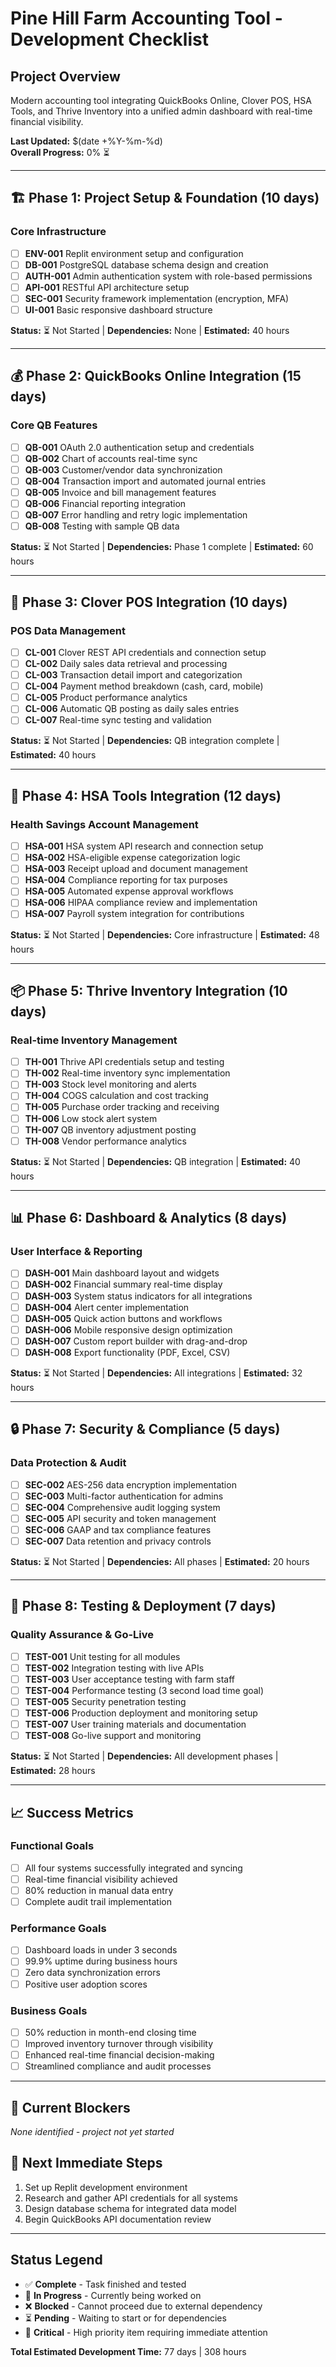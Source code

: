 # Pine Hill Farm Accounting Tool - Development Checklist

## Project Overview
Modern accounting tool integrating QuickBooks Online, Clover POS, HSA Tools, and Thrive Inventory into a unified admin dashboard with real-time financial visibility.

**Last Updated:** $(date +%Y-%m-%d)  
**Overall Progress:** 0% ⏳

---

## 🏗️ Phase 1: Project Setup & Foundation (10 days)
### Core Infrastructure
- [ ] **ENV-001** Replit environment setup and configuration
- [ ] **DB-001** PostgreSQL database schema design and creation
- [ ] **AUTH-001** Admin authentication system with role-based permissions
- [ ] **API-001** RESTful API architecture setup
- [ ] **SEC-001** Security framework implementation (encryption, MFA)
- [ ] **UI-001** Basic responsive dashboard structure

**Status:** ⏳ Not Started | **Dependencies:** None | **Estimated:** 40 hours

---

## 💰 Phase 2: QuickBooks Online Integration (15 days)
### Core QB Features
- [ ] **QB-001** OAuth 2.0 authentication setup and credentials
- [ ] **QB-002** Chart of accounts real-time sync
- [ ] **QB-003** Customer/vendor data synchronization
- [ ] **QB-004** Transaction import and automated journal entries
- [ ] **QB-005** Invoice and bill management features
- [ ] **QB-006** Financial reporting integration
- [ ] **QB-007** Error handling and retry logic implementation
- [ ] **QB-008** Testing with sample QB data

**Status:** ⏳ Not Started | **Dependencies:** Phase 1 complete | **Estimated:** 60 hours

---

## 🏪 Phase 3: Clover POS Integration (10 days)
### POS Data Management
- [ ] **CL-001** Clover REST API credentials and connection setup
- [ ] **CL-002** Daily sales data retrieval and processing
- [ ] **CL-003** Transaction detail import and categorization
- [ ] **CL-004** Payment method breakdown (cash, card, mobile)
- [ ] **CL-005** Product performance analytics
- [ ] **CL-006** Automatic QB posting as daily sales entries
- [ ] **CL-007** Real-time sync testing and validation

**Status:** ⏳ Not Started | **Dependencies:** QB integration complete | **Estimated:** 40 hours

---

## 🏥 Phase 4: HSA Tools Integration (12 days)
### Health Savings Account Management
- [ ] **HSA-001** HSA system API research and connection setup
- [ ] **HSA-002** HSA-eligible expense categorization logic
- [ ] **HSA-003** Receipt upload and document management
- [ ] **HSA-004** Compliance reporting for tax purposes
- [ ] **HSA-005** Automated expense approval workflows
- [ ] **HSA-006** HIPAA compliance review and implementation
- [ ] **HSA-007** Payroll system integration for contributions

**Status:** ⏳ Not Started | **Dependencies:** Core infrastructure | **Estimated:** 48 hours

---

## 📦 Phase 5: Thrive Inventory Integration (10 days)
### Real-time Inventory Management
- [ ] **TH-001** Thrive API credentials setup and testing
- [ ] **TH-002** Real-time inventory sync implementation
- [ ] **TH-003** Stock level monitoring and alerts
- [ ] **TH-004** COGS calculation and cost tracking
- [ ] **TH-005** Purchase order tracking and receiving
- [ ] **TH-006** Low stock alert system
- [ ] **TH-007** QB inventory adjustment posting
- [ ] **TH-008** Vendor performance analytics

**Status:** ⏳ Not Started | **Dependencies:** QB integration | **Estimated:** 40 hours

---

## 📊 Phase 6: Dashboard & Analytics (8 days)
### User Interface & Reporting
- [ ] **DASH-001** Main dashboard layout and widgets
- [ ] **DASH-002** Financial summary real-time display
- [ ] **DASH-003** System status indicators for all integrations
- [ ] **DASH-004** Alert center implementation
- [ ] **DASH-005** Quick action buttons and workflows
- [ ] **DASH-006** Mobile responsive design optimization
- [ ] **DASH-007** Custom report builder with drag-and-drop
- [ ] **DASH-008** Export functionality (PDF, Excel, CSV)

**Status:** ⏳ Not Started | **Dependencies:** All integrations | **Estimated:** 32 hours

---

## 🔒 Phase 7: Security & Compliance (5 days)
### Data Protection & Audit
- [ ] **SEC-002** AES-256 data encryption implementation
- [ ] **SEC-003** Multi-factor authentication for admins
- [ ] **SEC-004** Comprehensive audit logging system
- [ ] **SEC-005** API security and token management
- [ ] **SEC-006** GAAP and tax compliance features
- [ ] **SEC-007** Data retention and privacy controls

**Status:** ⏳ Not Started | **Dependencies:** All phases | **Estimated:** 20 hours

---

## 🧪 Phase 8: Testing & Deployment (7 days)
### Quality Assurance & Go-Live
- [ ] **TEST-001** Unit testing for all modules
- [ ] **TEST-002** Integration testing with live APIs
- [ ] **TEST-003** User acceptance testing with farm staff
- [ ] **TEST-004** Performance testing (3 second load time goal)
- [ ] **TEST-005** Security penetration testing
- [ ] **TEST-006** Production deployment and monitoring setup
- [ ] **TEST-007** User training materials and documentation
- [ ] **TEST-008** Go-live support and monitoring

**Status:** ⏳ Not Started | **Dependencies:** All development phases | **Estimated:** 28 hours

---

## 📈 Success Metrics
### Functional Goals
- [ ] All four systems successfully integrated and syncing
- [ ] Real-time financial visibility achieved
- [ ] 80% reduction in manual data entry
- [ ] Complete audit trail implementation

### Performance Goals
- [ ] Dashboard loads in under 3 seconds
- [ ] 99.9% uptime during business hours
- [ ] Zero data synchronization errors
- [ ] Positive user adoption scores

### Business Goals
- [ ] 50% reduction in month-end closing time
- [ ] Improved inventory turnover through visibility
- [ ] Enhanced real-time financial decision-making
- [ ] Streamlined compliance and audit processes

---

## 🚨 Current Blockers
*None identified - project not yet started*

## 🔄 Next Immediate Steps
1. Set up Replit development environment
2. Research and gather API credentials for all systems
3. Design database schema for integrated data model
4. Begin QuickBooks API documentation review

---

## Status Legend
- ✅ **Complete** - Task finished and tested
- 🔄 **In Progress** - Currently being worked on
- ❌ **Blocked** - Cannot proceed due to external dependency
- ⏳ **Pending** - Waiting to start or for dependencies
- 🚨 **Critical** - High priority item requiring immediate attention

**Total Estimated Development Time:** 77 days | 308 hours